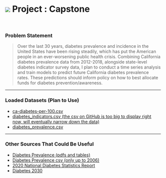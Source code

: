 # ![](https://ga-dash.s3.amazonaws.com/production/assets/logo-9f88ae6c9c3871690e33280fcf557f33.png) Project : Capstone
​
### Problem Statement
> Over the last 30 years, diabetes prevalence and incidence in the United States have been rising steadily, which has put the American people in an ever-worsening public health crisis. Combining California diabetes prevalence data from 2012-2018, alongside state-level diabetes indicator survey data, I plan to conduct a time series analysis and train models to predict future California diabetes prevalence rates. These predictions should inform policy on how to best allocate funds for diabetes prevention/awareness.
​

---
### Loaded Datasets (Plan to Use)
* [ca-diabetes-per-100.csv](https://github.com/gabecano4308/Capstone-Project/blob/main/Data/ca-diabetes-per-100.csv)
* [diabetes_indicators.csv (the csv on GitHub is too big to display right now, will eventually narrow down the data)](https://chronicdata.cdc.gov/Chronic-Disease-Indicators/U-S-Chronic-Disease-Indicators-Diabetes/f8ti-h92k/data)
* [diabetes_prevalence.csv](https://github.com/gabecano4308/Capstone-Project/blob/main/Data/diabetes_prevalence.csv)
​
---
### Other Sources That Could Be Useful​
* [Diabetes Prevalence (pdfs and tables)](https://www.cdc.gov/nchs/hus/contents2018.htm?search=Diabetes,)
* [Diabetes Prevalence csv (only up to 2006)](https://catalog.data.gov/dataset/selected-trend-table-from-health-united-states-2011-diabetes-prevalence-and-glycemic-contr)
* [2020 National Diabetes Statistics Report](https://www.cdc.gov/diabetes/pdfs/data/statistics/national-diabetes-statistics-report.pdf)
* [Diabetes 2030](https://www.ncbi.nlm.nih.gov/pmc/articles/PMC5278808/)


​
​
---
​
<!-- ### Data Dictionary
|Feature|Type|Dataset|Description|
|---|---|---|---|
​
​
---
​
### Analysis Summary
​
​
​
---
​
### Conclusions & Considerations
​
​Given Covid case counts and average temperature as variables, the rolling ARIMAX model gives lower prediction errors than the VAR model

Health administrators in DC should leverage the ARIMAX model to identify which Wards are more likely to have spikes in new cases, in order to more efficiently allocate the healthcare resources at hand.


---

### Further Research and Data to Gather

* Looking forward, some potentially valuable additions I'd like to make to this project include:
- Adding average income per Ward as a variable
- Spending more time tinkering with hyperparameters
- Making a Tableau dashboard

---
​
### Sources Cited:

* https://opendata.dc.gov/datasets/dc-covid-19-cases-by-ward/data
* https://khn.org/morning-breakout/critical-bed-shortages-in-u-s-hospitals/

* https://www.nbcwashington.com/news/local/coronavirus-in-dc-maryland-virginia-what-to-know-on-dec-22/2517745/
